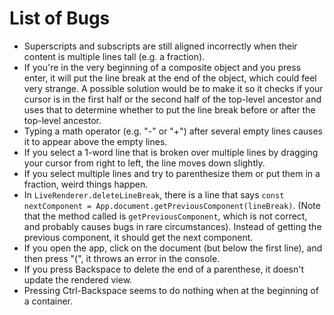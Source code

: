 # List of Bugs
- Superscripts and subscripts are still aligned incorrectly when their content is multiple lines tall (e.g. a fraction).
- If you're in the very beginning of a composite object and you press enter, it will put the line break at the end of the object, which could feel very strange. A possible solution would be to make it so it checks if your cursor is in the first half or the second half of the top-level ancestor and uses that to determine whether to put the line break before or after the top-level ancestor.
- Typing a math operator (e.g. "-" or "+") after several empty lines causes it to appear above the empty lines.
- If you select a 1-word line that is broken over multiple lines by dragging your cursor from right to left, the line moves down slightly.
- If you select multiple lines and try to parenthesize them or put them in a fraction, weird things happen.
- In `LiveRenderer.deleteLineBreak`, there is a line that says `const nextComponent = App.document.getPreviousComponent(lineBreak)`. (Note that the method called is `getPreviousComponent`, which is not correct, and probably causes bugs in rare circumstances). Instead of getting the previous component, it should get the next component.
- If you open the app, click on the document (but below the first line), and then press "(", it throws an error in the console.
- If you press Backspace to delete the end of a parenthese, it doesn't update the rendered view.
- Pressing Ctrl-Backspace seems to do nothing when at the beginning of a container.
